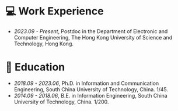
# 💻 Work Experience
- *2023.09 - Present*, Postdoc in the Department of Electronic and Computer Engineering, The Hong Kong University of Science and Technology, Hong Kong.

# 📖 Education
- *2018.09 - 2023.06*, Ph.D. in Information and Communication Engineering, South China University of Technology, China. 1/45.
- *2014.09 - 2018.06*, B.E. in Information Engineering, South China University of Technology, China. 1/200.
